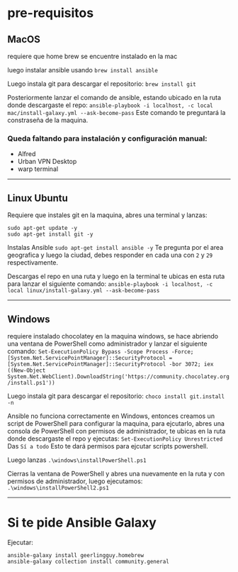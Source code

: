 # pre-requisitos

## MacOS
requiere que home brew se encuentre instalado en la mac

luego instalar ansible usando `brew install ansible`

Luego instala git para descargar el repositorio:
`brew install git`

Posteriormente lanzar el comando de ansible, estando ubicado en la ruta donde descargaste el repo:
`ansible-playbook -i localhost, -c local mac/install-galaxy.yml --ask-become-pass`
Este comando te preguntará la constraseña de la maquina.

### Queda faltando para instalación y configuración manual:
- Alfred
- Urban VPN Desktop
- warp terminal
----
## Linux Ubuntu
Requiere que instales git en la maquina, abres una terminal y lanzas:
```
sudo apt-get update -y
sudo apt-get install git -y
```

Instalas Ansible
`sudo apt-get install ansible -y`
Te pregunta por el area geografica y luego la ciudad, debes responder en cada una con `2` y `29` respectivamente.

Descargas el repo en una ruta y luego en la terminal te ubicas en esta ruta para lanzar el siguiente comando:
`ansible-playbook -i localhost, -c local linux/install-galaxy.yml --ask-become-pass`

----
## Windows
requiere instalado chocolatey en la maquina windows, se hace abriendo una ventana de PowerShell como administrador y lanzar el siguiente comando:
`Set-ExecutionPolicy Bypass -Scope Process -Force; [System.Net.ServicePointManager]::SecurityProtocol = [System.Net.ServicePointManager]::SecurityProtocol -bor 3072; iex ((New-Object System.Net.WebClient).DownloadString('https://community.chocolatey.org/install.ps1'))`

Luego instala git para descargar el repositorio:
`choco install git.install -n`

Ansible no funciona correctamente en Windows, entonces creamos un script de PowerShell para configurar la maquina, para ejcutarlo, abres una consola de PowerShell con permisos de administrador, te ubicas en la ruta donde descargaste el repo y ejecutas:
`Set-ExecutionPolicy Unrestricted`
Das `Sí a todo`
Esto te dará permisos para ejcutar scripts powershell.

Luego lanzas
`.\windows\installPowerShell.ps1`

Cierras la ventana de PowerShell y abres una nuevamente en la ruta y con permisos de administrador, luego ejecutamos:
`.\windows\installPowerShell2.ps1`

----
# Si te pide Ansible Galaxy
Ejecutar:
```
ansible-galaxy install geerlingguy.homebrew
ansible-galaxy collection install community.general

```